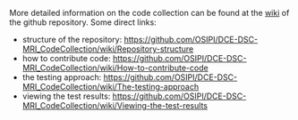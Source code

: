 More detailed information on the code collection can be found at the [wiki](https://github.com/OSIPI/DCE-DSC-MRI_CodeCollection/wiki) of the github repository.
Some direct links:
- structure of the repository: https://github.com/OSIPI/DCE-DSC-MRI_CodeCollection/wiki/Repository-structure
- how to contribute code: https://github.com/OSIPI/DCE-DSC-MRI_CodeCollection/wiki/How-to-contribute-code
- the testing approach: https://github.com/OSIPI/DCE-DSC-MRI_CodeCollection/wiki/The-testing-approach
- viewing the test results: https://github.com/OSIPI/DCE-DSC-MRI_CodeCollection/wiki/Viewing-the-test-results
